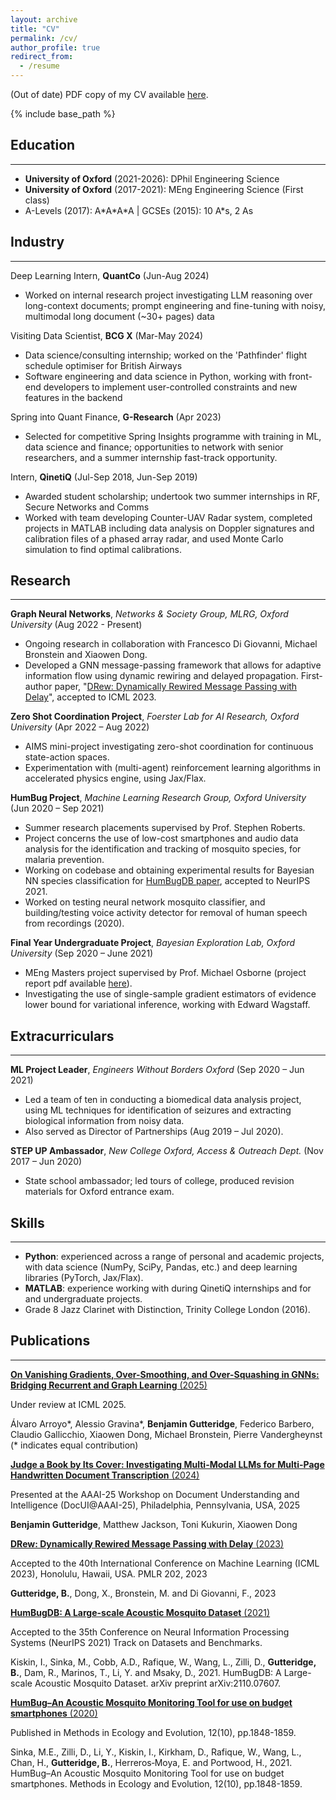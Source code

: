 ```yaml
---
layout: archive
title: "CV"
permalink: /cv/
author_profile: true
redirect_from:
  - /resume
---
```


<!---
<iframe src="/files/pdf/Williams CV.pdf" width="100%" height="500" frameborder="no" border="0" marginwidth="0" marginheight="0"></iframe>



-->

(Out of date) PDF copy of my CV available [here](/files/Gutteridge_CV_Mar_2024.pdf).

{% include base_path %}

## Education
---
* **University of Oxford** (2021-2026): DPhil Engineering Science
* **University of Oxford** (2017-2021): MEng Engineering Science (First class)
* A-Levels (2017): A\*A\*A\*A \| GCSEs (2015): 10 A\*s, 2 As

## Industry
---
Deep Learning Intern, **QuantCo** (Jun-Aug 2024)

* Worked on internal research project investigating LLM reasoning over long-context documents; prompt engineering and fine-tuning with noisy, multimodal long document (~30+ pages) data


Visiting Data Scientist, **BCG X** (Mar-May 2024)

* Data science/consulting internship; worked on the 'Pathfinder' flight schedule optimiser for British Airways
* Software engineering and data science in Python, working with front-end developers to implement user-controlled constraints and new features in the backend


Spring into Quant Finance, **G-Research** (Apr 2023)

* Selected for competitive Spring Insights programme with training in ML, data science and finance; opportunities to network with senior researchers, and a summer internship fast-track opportunity.


Intern, **QinetiQ** (Jul-Sep 2018, Jun-Sep 2019)

* Awarded student scholarship; undertook two summer internships in RF, Secure Networks and Comms
* Worked with team developing Counter-UAV Radar system, completed projects in MATLAB including data analysis on Doppler signatures and calibration files of a phased array radar, and used Monte Carlo simulation to find optimal calibrations.


## Research
---
**Graph Neural Networks**, *Networks & Society Group, MLRG, Oxford University* (Aug 2022 - Present)
* Ongoing research in collaboration with Francesco Di Giovanni, Michael Bronstein and Xiaowen Dong.
* Developed a GNN message-passing framework that allows for adaptive information flow using dynamic rewiring and delayed propagation. First-author paper, "[DRew: Dynamically Rewired Message Passing with Delay](https://arxiv.org/abs/2305.08018)", accepted to ICML 2023.

**Zero Shot Coordination Project**, *Foerster Lab for AI Research, Oxford University* (Apr 2022 – Aug 2022)
* AIMS mini-project investigating zero-shot coordination for continuous state-action spaces.
* Experimentation with (multi-agent) reinforcement learning algorithms in accelerated physics engine, using Jax/Flax.

**HumBug Project**, *Machine Learning Research Group, Oxford University* (Jun 2020 – Sep 2021)
* Summer research placements supervised by Prof. Stephen Roberts.
* Project concerns the use of low-cost smartphones and audio data analysis for the identification and tracking of mosquito species, for malaria prevention.
* Working on codebase and obtaining experimental results for Bayesian NN species classification for [HumBugDB paper](https://arxiv.org/abs/2110.07607), accepted to NeurIPS 2021.
* Worked on testing neural network mosquito classifier, and building/testing voice activity detector for removal of human speech from recordings (2020).

**Final Year Undergraduate Project**, *Bayesian Exploration Lab, Oxford University* (Sep 2020 – June 2021)
* MEng Masters project supervised by Prof. Michael Osborne (project report pdf available [here](../files/Gutteridge_4YP.pdf)).
* Investigating the use of single-sample gradient estimators of evidence lower bound for variational inference, working with Edward Wagstaff.


## Extracurriculars
---
**ML Project Leader**, *Engineers Without Borders Oxford* (Sep 2020 – Jun 2021)
* Led a team of ten in conducting a biomedical data analysis project, using ML techniques for identification of seizures and extracting biological information from noisy data.
* Also served as Director of Partnerships (Aug 2019 – Jul 2020).

**STEP UP Ambassador**, *New College Oxford, Access & Outreach Dept.* (Nov 2017 – Jun 2020)
* State school ambassador; led tours of college, produced revision materials for Oxford entrance exam.

## Skills
---
* **Python**: experienced across a range of personal and academic projects, with data science (NumPy, SciPy, Pandas, etc.) and deep learning libraries (PyTorch, Jax/Flax).
* **MATLAB**: experience working with during QinetiQ internships and for and undergraduate projects.
* Grade 8 Jazz Clarinet with Distinction, Trinity College London (2016).


## Publications
---

[**On Vanishing Gradients, Over-Smoothing, and Over-Squashing in GNNs: Bridging Recurrent and Graph Learning** (2025)](https://arxiv.org/abs/2502.10818)

Under review at ICML 2025.

Álvaro Arroyo\*, Alessio Gravina\*, **Benjamin Gutteridge**, Federico Barbero, Claudio Gallicchio, Xiaowen Dong, Michael Bronstein, Pierre Vandergheynst (\* indicates equal contribution)


[**Judge a Book by Its Cover: Investigating Multi-Modal LLMs for Multi-Page Handwritten Document Transcription** (2024)](https://arxiv.org/abs/2502.20295)

Presented at the AAAI-25 Workshop on Document Understanding and Intelligence (DocUI@AAAI-25), Philadelphia, Pennsylvania, USA, 2025

**Benjamin Gutteridge**, Matthew Jackson, Toni Kukurin, Xiaowen Dong

[**DRew: Dynamically Rewired Message Passing with Delay** (2023)](https://arxiv.org/abs/2305.08018)

Accepted to the 40th International Conference on Machine Learning (ICML 2023), Honolulu, Hawaii, USA. PMLR 202, 2023

**Gutteridge, B.**, Dong, X., Bronstein, M. and Di Giovanni, F., 2023

[**HumBugDB: A Large-scale Acoustic Mosquito Dataset** (2021)](https://arxiv.org/abs/2110.07607)

Accepted to the 35th Conference on Neural Information Processing Systems (NeurIPS 2021) Track on Datasets and Benchmarks.

Kiskin, I., Sinka, M., Cobb, A.D., Rafique, W., Wang, L., Zilli, D., **Gutteridge, B.**, Dam, R., Marinos, T., Li, Y. and Msaky, D., 2021. HumBugDB: A Large-scale Acoustic Mosquito Dataset. arXiv preprint arXiv:2110.07607.

[**HumBug–An Acoustic Mosquito Monitoring Tool for use on budget smartphones** (2020)](https://besjournals.onlinelibrary.wiley.com/doi/full/10.1111/2041-210X.13663)

Published in Methods in Ecology and Evolution, 12(10), pp.1848-1859.

Sinka, M.E., Zilli, D., Li, Y., Kiskin, I., Kirkham, D., Rafique, W., Wang, L., Chan, H., **Gutteridge, B.**, Herreros‐Moya, E. and Portwood, H., 2021. HumBug–An Acoustic Mosquito Monitoring Tool for use on budget smartphones. Methods in Ecology and Evolution, 12(10), pp.1848-1859.
